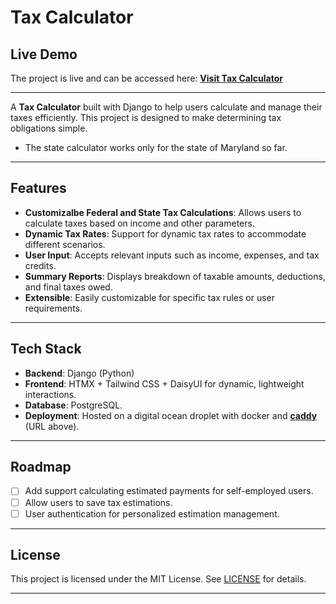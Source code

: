 # Tax Calculator

## Live Demo

The project is live and can be accessed here:
[**Visit Tax Calculator**](https://overtaxedonline.com)  

---

A **Tax Calculator** built with Django to help users calculate and manage their taxes efficiently. This project is designed to make determining tax obligations simple.
* The state calculator works only for the state of Maryland so far.
---

## Features

- **Customizalbe Federal and State Tax Calculations**: Allows users to calculate taxes based on income and other parameters.
- **Dynamic Tax Rates**: Support for dynamic tax rates to accommodate different scenarios.
- **User Input**: Accepts relevant inputs such as income, expenses, and tax credits.
- **Summary Reports**: Displays breakdown of taxable amounts, deductions, and final taxes owed.
- **Extensible**: Easily customizable for specific tax rules or user requirements.

---

## Tech Stack

- **Backend**: Django (Python)
- **Frontend**: HTMX + Tailwind CSS + DaisyUI for dynamic, lightweight interactions.
- **Database**: PostgreSQL.
- **Deployment**: Hosted on a digital ocean droplet with docker and [**caddy**](https://caddyserver.com/) (URL above).

---

## Roadmap
- [ ] Add support calculating estimated payments for self-employed users.
- [ ] Allow users to save tax estimations.
- [ ] User authentication for personalized estimation management.

---

## License
This project is licensed under the MIT License. See [LICENSE](LICENSE) for details.

---

